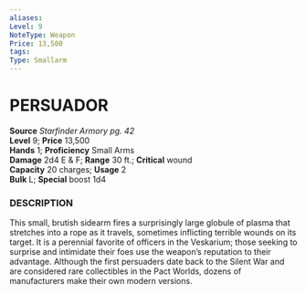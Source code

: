 ```yaml
---
aliases: 
Level: 9
NoteType: Weapon
Price: 13,500
tags: 
Type: Smallarm
---
```

# PERSUADOR

**Source** _Starfinder Armory pg. 42_  
**Level** 9; **Price** 13,500  
**Hands** 1; **Proficiency** Small Arms  
**Damage** 2d4 E & F; **Range** 30 ft.; **Critical** wound  
**Capacity** 20 charges; **Usage** 2  
**Bulk** L; **Special** boost 1d4

### DESCRIPTION

This small, brutish sidearm fires a surprisingly large globule of plasma that stretches into a rope as it travels, sometimes inflicting terrible wounds on its target. It is a perennial favorite of officers in the Veskarium; those seeking to surprise and intimidate their foes use the weapon’s reputation to their advantage. Although the first persuaders date back to the Silent War and are considered rare collectibles in the Pact Worlds, dozens of manufacturers make their own modern versions.